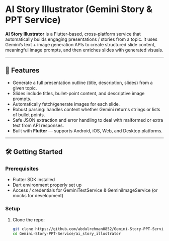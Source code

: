 # AI Story Illustrator (Gemini Story & PPT Service)

**AI Story Illustrator** is a Flutter-based, cross-platform service that automatically builds engaging presentations / stories from a topic. It uses Gemini’s text + image generation APIs to create structured slide content, meaningful image prompts, and then enriches slides with generated visuals.

---

## 🚀 Features

- Generate a full presentation outline (title, description, slides) from a given topic.  
- Slides include titles, bullet-point content, and descriptive image prompts.  
- Automatically fetch/generate images for each slide.  
- Robust parsing: handles content whether Gemini returns strings or lists of bullet points.  
- Safe JSON extraction and error handling to deal with malformed or extra text from API responses.  
- Built with **Flutter** — supports Android, iOS, Web, and Desktop platforms.

---

## 🛠 Getting Started

### Prerequisites

- Flutter SDK installed  
- Dart environment properly set up  
- Access / credentials for GeminiTextService & GeminiImageService (or mocks for development)  

### Setup

1. Clone the repo:  
   ```bash
   git clone https://github.com/abdulrehman0852/Gemini-Story-PPT-Service.git
   cd Gemini-Story-PPT-Service/ai_story_illustrator
